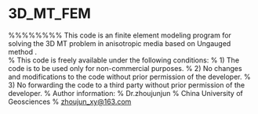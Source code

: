 # 3D_MT_FEM
%%%%%%%% This code is an finite element modeling program  for solving the 3D MT problem in anisotropic media based on Ungauged method .   
%   This code is freely available under the following conditions:
%   1) The code is to be used only for non-commercial purposes.
%   2) No changes and modifications to the code without prior permission of the developer.
%   3) No forwarding the code to a third party without prior permission of the developer.
%   Author information:
%    Dr.zhoujunjun
%    China University of Geosciences
%    zhoujun_xy@163.com